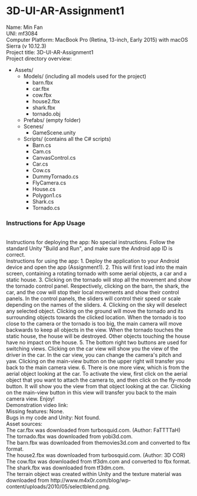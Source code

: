 # 3D-UI-AR-Assignment1

Name: Min Fan   <br>
UNI: mf3084 <br>
Computer Platform: MacBook Pro (Retina, 13-inch, Early 2015) with macOS Sierra (v 10.12.3)  <br>
Project title: 3D-UI-AR-Assignment1 <br>
Project directory overview: <br>
 - Assets/
    - Models/   (including all models used for the project)
        - barn.fbx
        - car.fbx
        - cow.fbx
        - house2.fbx
        - shark.fbx
        - tornado.obj
    - Prefabs/  (empty folder)
    - Scenes/
        - GameScene.unity
    - Scripts/  (contains all the C# scripts)
        - Barn.cs
        - Cam.cs
        - CanvasControl.cs
        - Car.cs
        - Cow.cs
        - DummyTornado.cs
        - FlyCamera.cs
        - House.cs
        - Polygon1.cs
        - Shark.cs
        - Tornado.cs
<h3> Instructions for App Usage</h3>
<br>Instructions for deploying the app: No special instructions. Follow the standard Unity "Build and Run", and make sure the Android app ID is correct.
<br>
Instructions for using the app:
1. Deploy the application to your Android device and open the app (Assignment1).
2. This will first load into the main screen, containing a rotating tornado with some aerial objects, a car and a static house.
3. Clicking on the tornado will stop all the movement and show the tornado control panel. Respectively, clicking on the barn, the shark, the car, and the cow will stop their local movements and show their control panels. In the control panels, the sliders will control their speed or scale depending on the names of the sliders.
4. Clicking on the sky will deselect any selected object. Clicking on the ground will move the tornado and its surrounding objects towards the clicked location. When the tornado is too close to the camera or the tornado is too big, the main camera will move backwards to keep all objects in the view. When the tornado touches the static house, the house will be destroyed. Other objects touching the house have no impact on the house.
5. The bottom right two buttons are used for switching views. Clicking on the car view will show you the view of the driver in the car. In the car view, you can change the camera's pitch and yaw. Clicking on the main-view button on the upper right will transfer you back to the main camera view.
6. There is one more view, which is from the aerial object looking at the car. To activate the view, first click on the aerial object that you want to attach the camera to, and then click on the fly-mode button. It will show you the view from that object looking at the car. Clicking on the main-view button in this view will transfer you back to the main camera view.
Enjoy!
<br>
Demonstration video link:
<br>
Missing features: None. <br>
Bugs in my code and Unity: Not found.   <br>
Asset sources:  <br>
The car.fbx was downloaded from turbosquid.com. (Author: FaTTTTaH) <br>
The tornado.fbx was downloaded from yobi3d.com. <br>
The barn.fbx was downloaded from themovies3d.com and converted to fbx format. <br>
The house2.fbx was downloaded from turbosquid.com. (Author: 3D COR) <br>
The cow.fbx was downloaded from tf3dm.com and converted to fbx format. <br>
The shark.fbx was downloaded from tf3dm.com. <br>
The terrain object was created within Unity and the texture material was downloaded from http://www.m4x0r.com/blog/wp-content/uploads/2010/05/selectblend.png.
